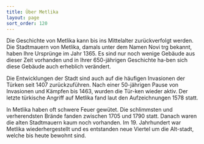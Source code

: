 ```yaml
---
title: Über Metlika
layout: page
sort_order: 120
---
```


Die Geschichte von Metlika kann bis ins Mittelalter zurückverfolgt werden. Die Stadtmauern von Metlika, 
damals unter dem Namen Novi trg bekannt, haben Ihre Ursprünge im Jahr 1365. Es sind nur noch wenige 
Gebäude aus dieser Zeit vorhanden und in Ihrer 650-jährigen Geschichte ha-ben sich diese Gebäude auch 
erheblich verändert. 

Die Entwicklungen der Stadt sind auch auf die häufigen Invasionen der Türken seit 1407 zurückzuführen. 
Nach einer 50-jährigen Pause von Invasionen und Kämpfen bis 1463, wurden die Tür-ken wieder aktiv. Der 
letzte türkische Angriff auf Metlika fand laut den Aufzeichnungen 1578 statt. 

In Metlika haben oft schwere Feuer gewütet. Die schlimmsten und verherendsten Brände fanden zwischen 1705 
und 1790 statt. Danach waren die alten Stadtmauern kaum noch vorhanden. Im 19. Jahrhundert war Metlika 
wiederhergestellt und es entstanden neue Viertel um die Alt-stadt, welche bis heute bewohnt sind.
